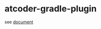 atcoder-gradle-plugin
=====================

see [document](https://nise-nabe.github.io/atcoder-gradle-plugin/en/)
